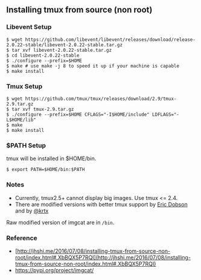 ## Installing tmux from source (non root)

### Libevent Setup
```
$ wget https://github.com/libevent/libevent/releases/download/release-2.0.22-stable/libevent-2.0.22-stable.tar.gz
$ tar xvf libevent-2.0.22-stable.tar.gz
$ cd libevent-2.0.22-stable
$ ./configure --prefix=$HOME
$ make # use make -j 8 to speed it up if your machine is capable
$ make install
```

### Tmux Setup
```
$ wget https://github.com/tmux/tmux/releases/download/2.9/tmux-2.9.tar.gz
$ tar xvf tmux-2.9.tar.gz
$ ./configure --prefix=$HOME CFLAGS="-I$HOME/include" LDFLAGS="-L$HOME/lib"
$ make
$ make install
```

### $PATH Setup
tmux will be installed in $HOME/bin.
```
$ export PATH=$HOME/bin:$PATH
```

### Notes
- Currently, tmux2.5+ cannot display big images. Use tmux <= 2.4.
- There are modified versions with better tmux support by [Eric Dobson](https://gitlab.com/gnachman/iterm2/issues/3898#note_14097715) and by [@krtx](https://gist.github.com/krtx/533d33d6cc49ecbbb8fab0ae871059ec)

Raw modified version of imgcat are in `/bin`.




### Reference

- [http://jhshi.me/2016/07/08/installing-tmux-from-source-non-root/index.html#.XbBQX5P7RQI](http://jhshi.me/2016/07/08/installing-tmux-from-source-non-root/index.html#.XbBQX5P7RQI)
- https://pypi.org/project/imgcat/